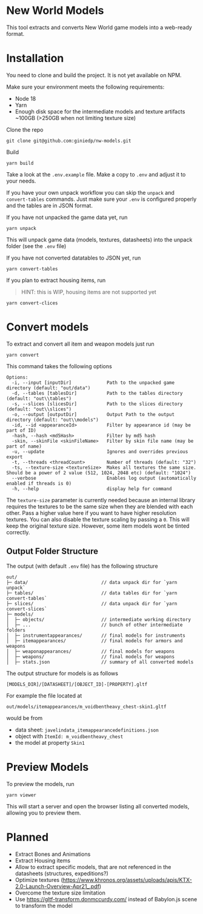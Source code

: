 # New World Models

This tool extracts and converts New World game models into a web-ready format.

# Installation

You need to clone and build the project. It is not yet available on NPM.

Make sure your environment meets the following requirements:

- Node 18
- Yarn
- Enough disk space for the intermediate models and texture artifacts ~100GB (>250GB when not limiting texture size)

Clone the repo

```
git clone git@github.com:giniedp/nw-models.git
```

Build

```
yarn build
```

Take a look at the `.env.example` file. Make a copy to `.env` and adjust it to your needs.

If you have your own unpack workflow you can skip the `unpack` and `convert-tables` commands. Just make sure your `.env` is configured properly and the tables are in JSON format.

If you have not unpacked the game data yet, run

```
yarn unpack
```

This will unpack game data (models, textures, datasheets) into the unpack folder (see the `.env` file) 

If you have not converted datatables to JSON yet, run
```
yarn convert-tables
```

If you plan to extract housing items, run

> HINT: this is WIP, housing items are not supported yet
```
yarn convert-clices
```

# Convert models

To extract and convert all item and weapon models just run

```
yarn convert
```

This command takes the following options

```
Options:
  -i, --input [inputDir]             Path to the unpacked game directory (default: "out/data")
  -d, --tables [tablesDir]           Path to the tables directory (default: "out\\tables")
  -s, --slices [slicesDir]           Path to the slices directory (default: "out\\slices")
  -o, --output [outputDir]           Output Path to the output directory (default: "out\\models")
  -id, --id <appearanceId>           Filter by appearance id (may be part of ID)
  -hash, --hash <md5Hash>            Filter by md5 hash
  -skin, --skinFile <skinFileName>   Filter by skin file name (may be part of name)
  -u, --update                       Ignores and overrides previous export
  -t, --threads <threadCount>        Number of threads (default: "32")
  -ts, --texture-size <textureSize>  Makes all textures the same size. Should be a power of 2 value (512, 1024, 2048 etc) (default: "1024")
  --verbose                          Enables log output (automatically enabled if threads is 0)
  -h, --help                         display help for command
```

The `texture-size` parameter is currently needed because an internal library requires the textures to be the same size when they are blended with each other.
Pass a higher value here if you want to have higher resolution textures. You can also disable the texture
scaling by passing a `0`. This will keep the original texture size. However, some item models wont be tinted correctly.

## Output Folder Structure

The output (with default `.env` file) has the following structure

```
out/
├─ data/                           // data unpack dir for `yarn unpack`
├─ tables/                         // data tables dir for `yarn convert-tables`
├─ slices/                         // data unpack dir for `yarn convert-slices`
├─ models/
│  ├─ objects/                     // intermediate working directory
│  ├─ ...                          // bunch of other intermediate folders
│  ├─ instrumentappearances/       // final models for instruments
│  ├─ itemappearances/             // final models for armors and weapons
│  ├─ weaponappearances/           // final models for weapons
│  ├─ weapons/                     // final models for weapons
│  ├─ stats.json                   // summary of all converted models
```

The output structure for models is as follows

```
[MODELS_DIR]/[DATASHEET]/[OBJECT_ID]-[PROPERTY].gltf
```

For example the file located at

```
out/models/itemappearances/m_voidbentheavy_chest-skin1.gltf
```
would be from 
- data sheet: `javelindata_itemappearancedefinitions.json`
- object with `ItemId: m_voidbentheavy_chest`
- the model at property `Skin1`

# Preview Models

To preview the models, run

```
yarn viewer
```

This will start a server and open the browser listing all converted models, allowing you to preview them.

# Planned

- Extract Bones and Animations
- Extract Housing items
- Allow to extract specific models, that are not referenced in the datasheets (structures, expeditions?)
- Optimize textures (https://www.khronos.org/assets/uploads/apis/KTX-2.0-Launch-Overview-Apr21_.pdf)
- Overcome the texture size limitation
- Use https://gltf-transform.donmccurdy.com/ instead of Babylon.js scene to transform the model
